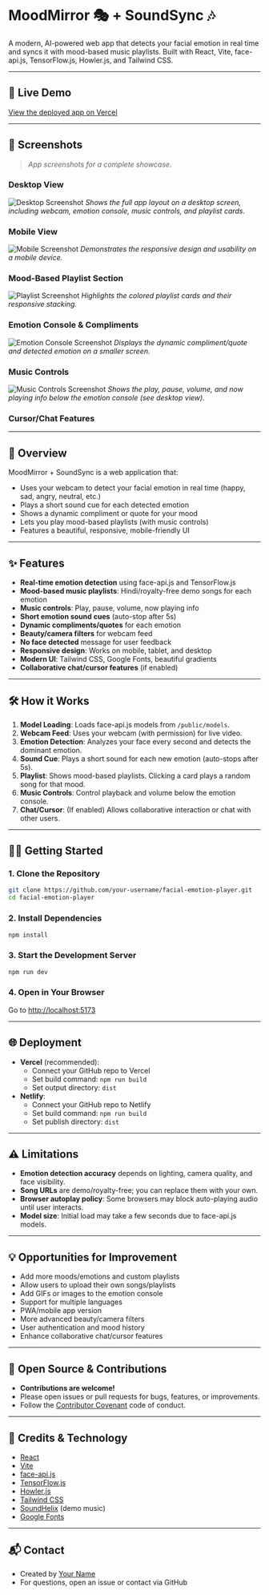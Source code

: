 # MoodMirror 🎭 + SoundSync 🎶

A modern, AI-powered web app that detects your facial emotion in real time and syncs it with mood-based music playlists. Built with React, Vite, face-api.js, TensorFlow.js, Howler.js, and Tailwind CSS.

---

## 🚀 Live Demo
[View the deployed app on Vercel](https://emotion-detector-xux4.vercel.app/)

---

## 📸 Screenshots
> _App screenshots for a complete showcase._

### **Desktop View**
![Desktop Screenshot](./screenshots/desktop_view.png)
*Shows the full app layout on a desktop screen, including webcam, emotion console, music controls, and playlist cards.*

### **Mobile View**
![Mobile Screenshot](./screenshots/phone.png)
*Demonstrates the responsive design and usability on a mobile device.*

### **Mood-Based Playlist Section**
![Playlist Screenshot](./screenshots/reponsive_view.png)
*Highlights the colored playlist cards and their responsive stacking.*

### **Emotion Console & Compliments**
![Emotion Console Screenshot](./screenshots/small%20screeners.png)
*Displays the dynamic compliment/quote and detected emotion on a smaller screen.*

### **Music Controls**
![Music Controls Screenshot](./screenshots/desktop_view.png)
*Shows the play, pause, volume, and now playing info below the emotion console (see desktop view).*

### **Cursor/Chat Features**
<!-- Add a screenshot here if/when you have chat/cursor features -->

---

## 📖 Overview
MoodMirror + SoundSync is a web application that:
- Uses your webcam to detect your facial emotion in real time (happy, sad, angry, neutral, etc.)
- Plays a short sound cue for each detected emotion
- Shows a dynamic compliment or quote for your mood
- Lets you play mood-based playlists (with music controls)
- Features a beautiful, responsive, mobile-friendly UI

---

## ✨ Features
- **Real-time emotion detection** using face-api.js and TensorFlow.js
- **Mood-based music playlists**: Hindi/royalty-free demo songs for each emotion
- **Music controls**: Play, pause, volume, now playing info
- **Short emotion sound cues** (auto-stop after 5s)
- **Dynamic compliments/quotes** for each emotion
- **Beauty/camera filters** for webcam feed
- **No face detected** message for user feedback
- **Responsive design**: Works on mobile, tablet, and desktop
- **Modern UI**: Tailwind CSS, Google Fonts, beautiful gradients
- **Collaborative chat/cursor features** (if enabled)

---

## 🛠️ How it Works
1. **Model Loading**: Loads face-api.js models from `/public/models`.
2. **Webcam Feed**: Uses your webcam (with permission) for live video.
3. **Emotion Detection**: Analyzes your face every second and detects the dominant emotion.
4. **Sound Cue**: Plays a short sound for each new emotion (auto-stops after 5s).
5. **Playlist**: Shows mood-based playlists. Clicking a card plays a random song for that mood.
6. **Music Controls**: Control playback and volume below the emotion console.
7. **Chat/Cursor**: (If enabled) Allows collaborative interaction or chat with other users.

---

## 🧑‍💻 Getting Started

### 1. Clone the Repository
```sh
git clone https://github.com/your-username/facial-emotion-player.git
cd facial-emotion-player
```

### 2. Install Dependencies
```sh
npm install
```

### 3. Start the Development Server
```sh
npm run dev
```

### 4. Open in Your Browser
Go to [http://localhost:5173](http://localhost:5173)

---

## 🌐 Deployment
- **Vercel** (recommended):
  - Connect your GitHub repo to Vercel
  - Set build command: `npm run build`
  - Set output directory: `dist`
- **Netlify**:
  - Connect your GitHub repo to Netlify
  - Set build command: `npm run build`
  - Set publish directory: `dist`

---

## ⚠️ Limitations
- **Emotion detection accuracy** depends on lighting, camera quality, and face visibility.
- **Song URLs** are demo/royalty-free; you can replace them with your own.
- **Browser autoplay policy**: Some browsers may block auto-playing audio until user interacts.
- **Model size**: Initial load may take a few seconds due to face-api.js models.

---

## 💡 Opportunities for Improvement
- Add more moods/emotions and custom playlists
- Allow users to upload their own songs/playlists
- Add GIFs or images to the emotion console
- Support for multiple languages
- PWA/mobile app version
- More advanced beauty/camera filters
- User authentication and mood history
- Enhance collaborative chat/cursor features

---

## 🤝 Open Source & Contributions
- **Contributions are welcome!**
- Please open issues or pull requests for bugs, features, or improvements.
- Follow the [Contributor Covenant](https://www.contributor-covenant.org/) code of conduct.

---

## 📝 Credits & Technology
- [React](https://react.dev/)
- [Vite](https://vitejs.dev/)
- [face-api.js](https://github.com/justadudewhohacks/face-api.js)
- [TensorFlow.js](https://www.tensorflow.org/js)
- [Howler.js](https://howlerjs.com/)
- [Tailwind CSS](https://tailwindcss.com/)
- [SoundHelix](https://www.soundhelix.com/) (demo music)
- [Google Fonts](https://fonts.google.com/)

---

## 📬 Contact
- Created by [Your Name](https://github.com/your-username)
- For questions, open an issue or contact via GitHub
